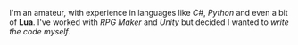 I'm an amateur, with experience in languages like _C#_, _Python_  and even a bit of __Lua__. I've worked with _RPG Maker_ and _Unity_ but decided I wanted to _write the code myself_.

